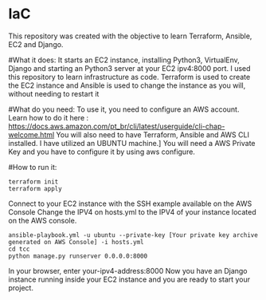 # IaC
  This repository was created with the objective to learn Terraform, Ansible, EC2 and Django.

#What it does: 
  It starts an EC2 instance, installing Python3, VirtualEnv, Django and starting an Python3 server at your EC2 ipv4:8000 port.
  I used this repository to learn infrastructure as code. Terraform is used to create the EC2 instance and Ansible is used to change the instance as you will, without needing to restart it

#What do you need: 
  To use it, you need to configure an AWS account. Learn how to do it here : https://docs.aws.amazon.com/pt_br/cli/latest/userguide/cli-chap-welcome.html
  You will also need to have Terraform, Ansible and AWS CLI installed. I have utilized an UBUNTU machine.]
  You will need a AWS Private Key and you have to configure it by using aws configure.

#How to run it:

    terraform init
    terraform apply 

  Connect to your EC2 instance with the SSH example available on the AWS Console
  Change the IPV4 on hosts.yml to the IPV4 of your instance located on the AWS console.

    ansible-playbook.yml -u ubuntu --private-key [Your private key archive generated on AWS Console] -i hosts.yml
    cd tcc
    python manage.py runserver 0.0.0.0:8000
    
  In your browser, enter your-ipv4-address:8000
  Now you have an Django instance running inside your EC2 instance and you are ready to start your project.
